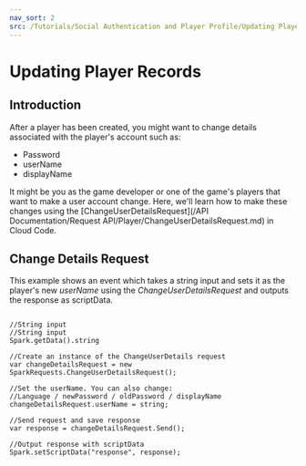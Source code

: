 ```yaml
---
nav_sort: 2
src: /Tutorials/Social Authentication and Player Profile/Updating Player Records.md
---
```


# Updating Player Records

## Introduction

After a player has been created, you might want to change details associated with the player's account such as:
* Password
* userName
* displayName

It might be you as the game developer or one of the game's players that want to make a user account change. Here, we'll learn how to make these changes using the [ChangeUserDetailsRequest](/API Documentation/Request API/Player/ChangeUserDetailsRequest.md) in Cloud Code.  

## Change Details Request


This example shows an event which takes a string input and sets it as the player's new *userName* using the *ChangeUserDetailsRequest* and outputs the response as scriptData.

```

//String input
//String input
Spark.getData().string

//Create an instance of the ChangeUserDetails request
var changeDetailsRequest = new SparkRequests.ChangeUserDetailsRequest();

//Set the userName. You can also change:
//Language / newPassword / oldPassword / displayName
changeDetailsRequest.userName = string;

//Send request and save response
var response = changeDetailsRequest.Send();

//Output response with scriptData
Spark.setScriptData("response", response);

```
